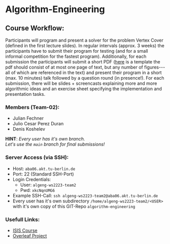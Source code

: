 # Algorithm-Engineering

## Course Workflow:  
Participants will program and present a solver for the problem Vertex Cover (defined in the first lecture slides).
In regular intervals (approx. 3 weeks) the participants have to submit their program for testing (and for a small informal competition for the fastest program). Additionally, for each submission the participants will submit a short PDF ([here](https://isis.tu-berlin.de/mod/resource/view.php?id=1396815) is a template the pdf should consist of at most one page of text, but any number of figures---all of which are referenced in the text) and present their program in a short (max. 10 minutes) talk followed by a question round (in presence!). For each submission, there will be slides + screencasts explaining more and more algorithmic ideas and an exercise sheet specifying the implementation and presentation tasks.

### Members (Team-02):
- Julian Fechner
- Julio Cesar Perez Duran
- Denis Koshelev

**HINT**: *Every user has it's own branch.  
Let's use the `main` branch for final submissions!*

### Server Access (via SSH):
- Host: `aba06.akt.tu-berlin.de`
- Port: 22 (Standard SSH-Port)
- Login Credentials:
    - User: `algeng-ws2223-team2`
    - Pwd: `xkcNqnUMG6`
- Example SSH-Call: `ssh algeng-ws2223-team2@aba06.akt.tu-berlin.de`
- Every user has it's own subdirectory `/home/algeng-ws2223-team2/<USER>` with it's own copy of this GIT-Repo `algorithm-engineering`

### Usefull Links:
- [ISIS Course](https://isis.tu-berlin.de/mod/forum/discuss.php?d=484841)
- [Overleaf Project](https://de.overleaf.com/1429599153kdvjrdsrfzdp)
